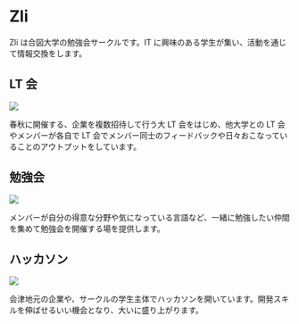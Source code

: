 # Zli

Zli は合図大学の勉強会サークルです。IT に興味のある学生が集い、活動を通じて情報交換をします。

## LT 会

![](https://zli.works/_next/static/images/LT-177c4d4287d7583dee2ddb6cde5f28d3.jpg)

春秋に開催する、企業を複数招待して行う大 LT 会をはじめ、他大学との LT 会やメンバーが各自で LT 会でメンバー同士のフィードバックや日々おこなっていることのアウトプットをしています。

## 勉強会

![](https://zli.works/_next/static/images/study-cfc62b5fcc812ee424d159a651399c98.jpg)

メンバーが自分の得意な分野や気になっている言語など、一緒に勉強したい仲間を集めて勉強会を開催する場を提供します。

## ハッカソン

![](https://zli.works/_next/static/images/hack-10f7e8a4d54e53ad7c17c78e3a90d849.jpg)

会津地元の企業や、サークルの学生主体でハッカソンを開いています。開発スキルを伸ばせるいい機会となり、大いに盛り上がります。
